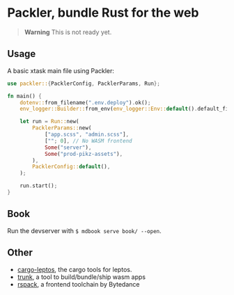 # Packler, bundle Rust for the web

> **Warning**
> This is not ready yet. 


## Usage

A basic xtask main file using Packler:

```rust
use packler::{PacklerConfig, PacklerParams, Run};

fn main() {
    dotenv::from_filename(".env.deploy").ok();
    env_logger::Builder::from_env(env_logger::Env::default().default_filter_or("info")).init();

    let run = Run::new(
        PacklerParams::new(
            ["app.scss", "admin.scss"],
            [""; 0], // No WASM frontend
            Some("server"),
            Some("prod-pikz-assets"),
        ),
        PacklerConfig::default(),
    );

    run.start();
}
```


## Book

Run the devserver with `$ mdbook serve book/ --open`.

## Other

- [cargo-leptos][leptos], the cargo tools for leptos.
- [trunk][trunk], a tool to build/bundle/ship wasm apps
- [rspack][rspack], a frontend toolchain by Bytedance

[leptos]: https://github.com/leptos-rs/cargo-leptos
[trunk]: https://github.com/thedodd/trunk
[rspack]: https://github.com/web-infra-dev/rspack

